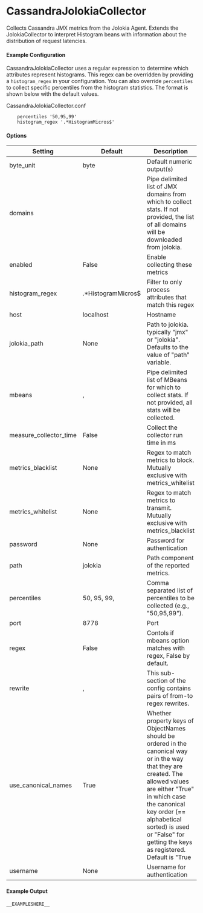 <!--This file was generated from the python source
Please edit the source to make changes
-->
CassandraJolokiaCollector
=====

Collects Cassandra JMX metrics from the Jolokia Agent.  Extends the
JolokiaCollector to interpret Histogram beans with information about the
distribution of request latencies.

#### Example Configuration
CassandraJolokiaCollector uses a regular expression to determine which
attributes represent histograms. This regex can be overridden by providing a
`histogram_regex` in your configuration.  You can also override `percentiles` to
collect specific percentiles from the histogram statistics.  The format is shown
below with the default values.

CassandraJolokiaCollector.conf

```
    percentiles '50,95,99'
    histogram_regex '.*HistogramMicros$'
```

#### Options

Setting | Default | Description | Type
--------|---------|-------------|-----
byte_unit | byte | Default numeric output(s) | str
domains |  | Pipe delimited list of JMX domains from which to collect stats. If not provided, the list of all domains will be downloaded from jolokia. | 
enabled | False | Enable collecting these metrics | bool
histogram_regex | .*HistogramMicros$ | Filter to only process attributes that match this regex | str
host | localhost | Hostname | str
jolokia_path | None | Path to jolokia.  typically "jmx" or "jolokia". Defaults to the value of "path" variable. | NoneType
mbeans | , | Pipe delimited list of MBeans for which to collect stats. If not provided, all stats will be collected. | list
measure_collector_time | False | Collect the collector run time in ms | bool
metrics_blacklist | None | Regex to match metrics to block. Mutually exclusive with metrics_whitelist | NoneType
metrics_whitelist | None | Regex to match metrics to transmit. Mutually exclusive with metrics_blacklist | NoneType
password | None | Password for authentication | NoneType
path | jolokia | Path component of the reported metrics. | str
percentiles | 50, 95, 99, | Comma separated list of percentiles to be collected (e.g., "50,95,99"). | list
port | 8778 | Port | int
regex | False | Contols if mbeans option matches with regex, False by default. | bool
rewrite | , | This sub-section of the config contains pairs of from-to regex rewrites. | list
use_canonical_names | True | Whether property keys of ObjectNames should be ordered in the canonical way or in the way that they are created. The allowed values are either "True" in which case the canonical key order (== alphabetical sorted) is used or "False" for getting the keys as registered. Default is "True | bool
username | None | Username for authentication | NoneType

#### Example Output

```
__EXAMPLESHERE__
```

